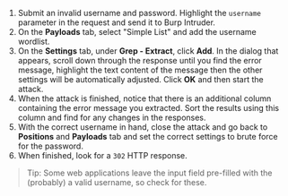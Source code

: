 1. Submit an invalid username and password. Highlight the `username` parameter in the request and send it to Burp Intruder.
2. On the **Payloads** tab, select "Simple List" and add the username wordlist.
3. On the **Settings** tab, under **Grep - Extract**, click **Add**. In the dialog that appears, scroll down through the response until you find the error message, highlight the text content of the message then the other settings will be automatically adjusted. Click **OK** and then start the attack.
4. When the attack is finished, notice that there is an additional column containing the error message you extracted. Sort the results using this column and find for any changes in the responses.
5. With the correct username in hand, close the attack and go back to **Positions** and **Payloads** tab and set the correct settings to brute force for the password.
6. When finished, look for a `302` HTTP response.
> Tip: Some web applications leave the input field pre-filled with the (probably) a valid username, so check for these.